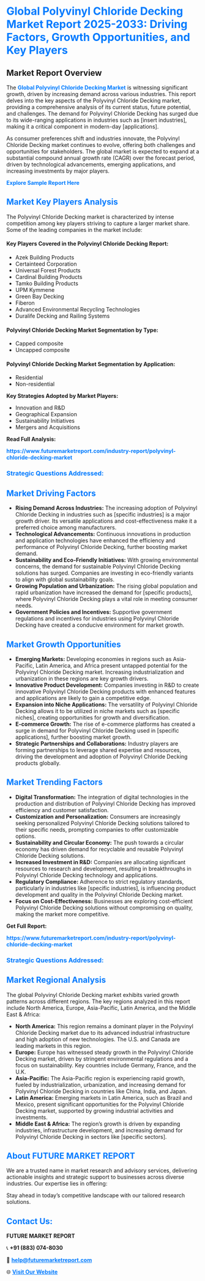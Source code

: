<h1 style="color: #007BFF;">Global Polyvinyl Chloride Decking Market Report 2025-2033: Driving Factors, Growth Opportunities, and Key Players</h1>

<section id="overview">
<h2>Market Report Overview</h2>
<p>The <a href="https://www.futuremarketreport.com/industry-report/polyvinyl-chloride-decking-market" style="color: #007BFF; text-decoration: none;"><strong>Global Polyvinyl Chloride Decking Market</strong></a> is witnessing significant growth, driven by increasing demand across various industries. This report delves into the key aspects of the Polyvinyl Chloride Decking market, providing a comprehensive analysis of its current status, future potential, and challenges. The demand for Polyvinyl Chloride Decking has surged due to its wide-ranging applications in industries such as [insert industries], making it a critical component in modern-day [applications].</p>
<p>As consumer preferences shift and industries innovate, the Polyvinyl Chloride Decking market continues to evolve, offering both challenges and opportunities for stakeholders. The global market is expected to expand at a substantial compound annual growth rate (CAGR) over the forecast period, driven by technological advancements, emerging applications, and increasing investments by major players.</p>
</section>

<section id="overview">
<p><a href="https://www.futuremarketreport.com/request-sample/reportId=114771" style="color: #007BFF; text-decoration: none;"><strong>Explore Sample Report Here</strong></a></p>
</section>

<section id="key-players">
<h2 style="color: #007BFF;">Market Key Players Analysis</h2>
<p>The Polyvinyl Chloride Decking market is characterized by intense competition among key players striving to capture a larger market share. Some of the leading companies in the market include:</p>
<h4>Key Players Covered in the Polyvinyl Chloride Decking Report:</h4>
<ul><li>Azek Building Products</li><li>Certainteed Corporation</li><li>Universal Forest Products</li><li>Cardinal Building Products</li><li>Tamko Building Products</li><li>UPM Kymmene</li><li>Green Bay Decking</li><li>Fiberon</li><li>Advanced Environmental Recycling Technologies</li><li>Duralife Decking and Railing Systems</li></ul>
<h4>Polyvinyl Chloride Decking Market Segmentation by Type:</h4>
<ul><li>Capped composite</li><li>Uncapped composite</li></ul>

<h4>Polyvinyl Chloride Decking Market Segmentation by Application:</h4>
<ul><li>Residential</li><li>Non-residential</li></ul>
<p><strong>Key Strategies Adopted by Market Players:</strong></p>
<ul>
<li>Innovation and R&D</li>
<li>Geographical Expansion</li>
<li>Sustainability Initiatives</li>
<li>Mergers and Acquisitions</li>
</ul>
</section>

<section>
<p><strong>Read Full Analysis: </strong></p><a href="https://www.futuremarketreport.com/industry-report/polyvinyl-chloride-decking-market" style="color: #007BFF; text-decoration: none;"><strong>https://www.futuremarketreport.com/industry-report/polyvinyl-chloride-decking-market</strong></a>
<h3 style="color: #007BFF;">Strategic Questions Addressed:</h3>
</section>

<section id="driving-factors">
<h2 style="color: #007BFF;">Market Driving Factors</h2>
<ul>
<li><strong>Rising Demand Across Industries:</strong> The increasing adoption of Polyvinyl Chloride Decking in industries such as [specific industries] is a major growth driver. Its versatile applications and cost-effectiveness make it a preferred choice among manufacturers.</li>
<li><strong>Technological Advancements:</strong> Continuous innovations in production and application technologies have enhanced the efficiency and performance of Polyvinyl Chloride Decking, further boosting market demand.</li>
<li><strong>Sustainability and Eco-Friendly Initiatives:</strong> With growing environmental concerns, the demand for sustainable Polyvinyl Chloride Decking solutions has surged. Companies are investing in eco-friendly variants to align with global sustainability goals.</li>
<li><strong>Growing Population and Urbanization:</strong> The rising global population and rapid urbanization have increased the demand for [specific products], where Polyvinyl Chloride Decking plays a vital role in meeting consumer needs.</li>
<li><strong>Government Policies and Incentives:</strong> Supportive government regulations and incentives for industries using Polyvinyl Chloride Decking have created a conducive environment for market growth.</li>
</ul>
</section>

<section id="growth-opportunities">
<h2 style="color: #007BFF;">Market Growth Opportunities</h2>
<ul>
<li><strong>Emerging Markets:</strong> Developing economies in regions such as Asia-Pacific, Latin America, and Africa present untapped potential for the Polyvinyl Chloride Decking market. Increasing industrialization and urbanization in these regions are key growth drivers.</li>
<li><strong>Innovative Product Development:</strong> Companies investing in R&D to create innovative Polyvinyl Chloride Decking products with enhanced features and applications are likely to gain a competitive edge.</li>
<li><strong>Expansion into Niche Applications:</strong> The versatility of Polyvinyl Chloride Decking allows it to be utilized in niche markets such as [specific niches], creating opportunities for growth and diversification.</li>
<li><strong>E-commerce Growth:</strong> The rise of e-commerce platforms has created a surge in demand for Polyvinyl Chloride Decking used in [specific applications], further boosting market growth.</li>
<li><strong>Strategic Partnerships and Collaborations:</strong> Industry players are forming partnerships to leverage shared expertise and resources, driving the development and adoption of Polyvinyl Chloride Decking products globally.</li>
</ul>
</section>

<section id="trending-factors">
<h2 style="color: #007BFF;">Market Trending Factors</h2>
<ul>
<li><strong>Digital Transformation:</strong> The integration of digital technologies in the production and distribution of Polyvinyl Chloride Decking has improved efficiency and customer satisfaction.</li>
<li><strong>Customization and Personalization:</strong> Consumers are increasingly seeking personalized Polyvinyl Chloride Decking solutions tailored to their specific needs, prompting companies to offer customizable options.</li>
<li><strong>Sustainability and Circular Economy:</strong> The push towards a circular economy has driven demand for recyclable and reusable Polyvinyl Chloride Decking solutions.</li>
<li><strong>Increased Investment in R&D:</strong> Companies are allocating significant resources to research and development, resulting in breakthroughs in Polyvinyl Chloride Decking technology and applications.</li>
<li><strong>Regulatory Compliance:</strong> Adherence to strict regulatory standards, particularly in industries like [specific industries], is influencing product development and quality in the Polyvinyl Chloride Decking market.</li>
<li><strong>Focus on Cost-Effectiveness:</strong> Businesses are exploring cost-efficient Polyvinyl Chloride Decking solutions without compromising on quality, making the market more competitive.</li>
</ul>
</section>

<section>
<p><strong>Get Full Report: </strong></p><a href="https://www.futuremarketreport.com/industry-report/polyvinyl-chloride-decking-market" style="color: #007BFF; text-decoration: none;"><strong>https://www.futuremarketreport.com/industry-report/polyvinyl-chloride-decking-market</strong></a>
<h3 style="color: #007BFF;">Strategic Questions Addressed:</h3>
</section>


<section id="regional-analysis">
<h2 style="color: #007BFF;">Market Regional Analysis</h2>
<p>The global Polyvinyl Chloride Decking market exhibits varied growth patterns across different regions. The key regions analyzed in this report include North America, Europe, Asia-Pacific, Latin America, and the Middle East & Africa:</p>
<ul>
<li><strong>North America:</strong> This region remains a dominant player in the Polyvinyl Chloride Decking market due to its advanced industrial infrastructure and high adoption of new technologies. The U.S. and Canada are leading markets in this region.</li>
<li><strong>Europe:</strong> Europe has witnessed steady growth in the Polyvinyl Chloride Decking market, driven by stringent environmental regulations and a focus on sustainability. Key countries include Germany, France, and the U.K.</li>
<li><strong>Asia-Pacific:</strong> The Asia-Pacific region is experiencing rapid growth, fueled by industrialization, urbanization, and increasing demand for Polyvinyl Chloride Decking in countries like China, India, and Japan.</li>
<li><strong>Latin America:</strong> Emerging markets in Latin America, such as Brazil and Mexico, present significant opportunities for the Polyvinyl Chloride Decking market, supported by growing industrial activities and investments.</li>
<li><strong>Middle East & Africa:</strong> The region’s growth is driven by expanding industries, infrastructure development, and increasing demand for Polyvinyl Chloride Decking in sectors like [specific sectors].</li>
</ul>
</section>

<footer>
<h2 style="color: #007BFF;">About FUTURE MARKET REPORT</h2>
<p>We are a trusted name in market research and advisory services, delivering actionable insights and strategic support to businesses across diverse industries. Our expertise lies in offering:</p>

<p>Stay ahead in today’s competitive landscape with our tailored research solutions.</p>

<h2 style="color: #007BFF;">Contact Us:</h2>
<p><strong>FUTURE MARKET REPORT</strong></p>
<p>📞 <strong>+91 (883) 074-8030</strong></p>
<p>📧 <strong><a href="mailto:help@futuremarketreport.com" style="color: #007BFF;">help@futuremarketreport.com</a></strong></p>
<p>🌐 <strong><a href="https://www.futuremarketreport.com/" style="color: #007BFF;">Visit Our Website</a></strong></p>
</footer>